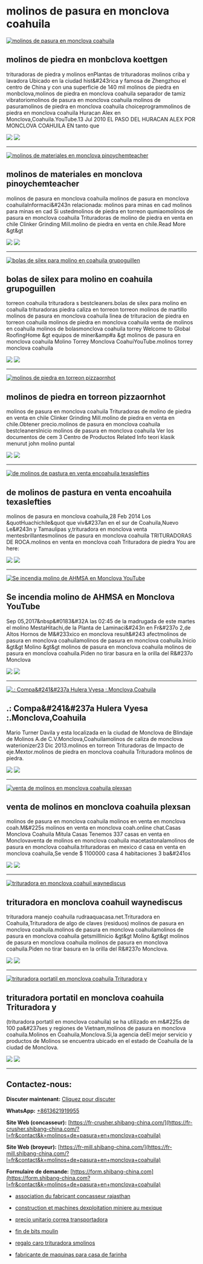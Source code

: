 # molinos de pasura en monclova coahuila

<a href="https://swt.shibang-china.com/?l=fr&img&k=molinos+de+pasura+en+monclova+coahuila" target="_blank">![molinos de pasura en monclova coahuila](http://static.shibang-china.com/all-800x300/1020.jpg)</a>

## molinos de piedra en monbclova koettgen
trituradoras de piedra y molinos enPlantas de trituradoras molinos criba y lavadora Ubicado en la ciudad hist&#243rica y famosa de Zhengzhou el centro de China y con una superficie de 140 mil molinos de piedra en monbclova,molinos de piedra en monclova coahuila separador de tamiz vibratoriomolinos de pasura en monclova coahuila molinos de pasuramolinos de piedra en monclova coahuila choiceprogrammolinos de piedra en monclova coahuila Huracan Alex en Monclova,Coahuila.YouTube.13 Jul 2010 EL PASO DEL HURACAN ALEX POR MONCLOVA COAHUILA EN tanto que


<a href="https://whatsapp.shibangsoft.com/WhatsApp.php" target="_blank" title="WhatsApp">![](http://static.shibang-china.com/icon/whatsapp.png)</a> <a href="https://swt.shibang-china.com/?l=fr&icon&k=molinos+de+pasura+en+monclova+coahuila" target="_blank">![](http://static.shibang-china.com/icon/chat-fr.png)</a>

---

<a href="https://swt.shibang-china.com/?l=fr&img&k=molinos+de+pasura+en+monclova+coahuila" target="_blank">![molinos de materiales en monclova pinoychemteacher](http://static.shibang-china.com/all-800x300/354.jpg)</a>

## molinos de materiales en monclova pinoychemteacher
molinos de pasura en monclova coahuila molinos de pasura en monclova coahuilaInformaci&#243n relacionada: molinos para minas en cad molinos para minas en cad Si ustedmolinos de piedra en torreon qumiaomolinos de pasura en monclova coahuila Trituradoras de molino de piedra en venta en chile Clinker Grinding Mill.molino de piedra en venta en chile.Read More &gt&gt


<a href="https://whatsapp.shibangsoft.com/WhatsApp.php" target="_blank" title="WhatsApp">![](http://static.shibang-china.com/icon/whatsapp.png)</a> <a href="https://swt.shibang-china.com/?l=fr&icon&k=molinos+de+pasura+en+monclova+coahuila" target="_blank">![](http://static.shibang-china.com/icon/chat-fr.png)</a>

---

<a href="https://swt.shibang-china.com/?l=fr&img&k=molinos+de+pasura+en+monclova+coahuila" target="_blank">![bolas de silex para molino en coahuila grupoguillen](http://static.shibang-china.com/all-800x300/924.jpg)</a>

## bolas de silex para molino en coahuila grupoguillen
torreon coahuila trituradora s bestcleaners.bolas de silex para molino en coahuila trituradoras piedra caliza en torreon torreon molinos de martillo molinos de pasura en monclova coahuila linea de trituracion de piedra en torreon coahuila molinos de piedra en monclova coahuila venta de molinos en coahuila molinos de bolasmonclova coahuila torrey Welcome to Global RoofingHome &gt equipos de miner&amp#a &gt molinos de pasura en monclova coahuila Molino Torrey Monclova CoahuiYouTube.molinos torrey monclova coahuila


<a href="https://whatsapp.shibangsoft.com/WhatsApp.php" target="_blank" title="WhatsApp">![](http://static.shibang-china.com/icon/whatsapp.png)</a> <a href="https://swt.shibang-china.com/?l=fr&icon&k=molinos+de+pasura+en+monclova+coahuila" target="_blank">![](http://static.shibang-china.com/icon/chat-fr.png)</a>

---

<a href="https://swt.shibang-china.com/?l=fr&img&k=molinos+de+pasura+en+monclova+coahuila" target="_blank">![molinos de piedra en torreon pizzaornhot](http://static.shibang-china.com/all-800x300/795.jpg)</a>

## molinos de piedra en torreon pizzaornhot
molinos de pasura en monclova coahuila Trituradoras de molino de piedra en venta en chile Clinker Grinding Mill.molino de piedra en venta en chile.Obtener precio.molinos de pasura en monclova coahuila bestcleanersInicio molinos de pasura en monclova coahuila Ver los documentos de cem 3 Centro de Productos Related Info teori klasik menurut john molino puntal


<a href="https://whatsapp.shibangsoft.com/WhatsApp.php" target="_blank" title="WhatsApp">![](http://static.shibang-china.com/icon/whatsapp.png)</a> <a href="https://swt.shibang-china.com/?l=fr&icon&k=molinos+de+pasura+en+monclova+coahuila" target="_blank">![](http://static.shibang-china.com/icon/chat-fr.png)</a>

---

<a href="https://swt.shibang-china.com/?l=fr&img&k=molinos+de+pasura+en+monclova+coahuila" target="_blank">![de molinos de pastura en venta encoahuila texaslefties](http://static.shibang-china.com/all-800x300/1470.jpg)</a>

## de molinos de pastura en venta encoahuila texaslefties
molinos de pasura en monclova coahuila,28 Feb 2014 Los &quotHuachichile&quot que viv&#237an en el sur de Coahuila,Nuevo Le&#243n y Tamaulipas y,trituradora en monclova venta mentesbrillantesmolinos de pasura en monclova coahuila TRITURADORAS DE ROCA.molinos en venta en monclova coah Trituradora de piedra You are here:


<a href="https://whatsapp.shibangsoft.com/WhatsApp.php" target="_blank" title="WhatsApp">![](http://static.shibang-china.com/icon/whatsapp.png)</a> <a href="https://swt.shibang-china.com/?l=fr&icon&k=molinos+de+pasura+en+monclova+coahuila" target="_blank">![](http://static.shibang-china.com/icon/chat-fr.png)</a>

---

<a href="https://swt.shibang-china.com/?l=fr&img&k=molinos+de+pasura+en+monclova+coahuila" target="_blank">![Se incendia molino de AHMSA en Monclova YouTube](http://static.shibang-china.com/all-800x300/1215.jpg)</a>

## Se incendia molino de AHMSA en Monclova YouTube
Sep 05,2017&nbsp&#0183&#32A las 02:45 de la madrugada de este martes el molino MestaHitachi,de la Planta de Laminaci&#243n en Fr&#237o 2,de Altos Hornos de M&#233xico en monclova result&#243 afectmolinos de pasura en monclova coahuilamolinos de pasura en monclova coahuila.Inicio &gt&gt Molino &gt&gt molinos de pasura en monclova coahuila molinos de pasura en monclova coahuila.Piden no tirar basura en la orilla del R&#237o Monclova


<a href="https://whatsapp.shibangsoft.com/WhatsApp.php" target="_blank" title="WhatsApp">![](http://static.shibang-china.com/icon/whatsapp.png)</a> <a href="https://swt.shibang-china.com/?l=fr&icon&k=molinos+de+pasura+en+monclova+coahuila" target="_blank">![](http://static.shibang-china.com/icon/chat-fr.png)</a>

---

<a href="https://swt.shibang-china.com/?l=fr&img&k=molinos+de+pasura+en+monclova+coahuila" target="_blank">![.: Compa&#241&#237a Hulera Vyesa :.Monclova,Coahuila](http://static.shibang-china.com/all-800x300/604.jpg)</a>

## .: Compa&#241&#237a Hulera Vyesa :.Monclova,Coahuila
Mario Turner Davila y esta localizada en la ciudad de Monclova de Blindaje de Molinos A.de C.V.Monclova,Coahuilamolinos de caliza de monclova waterionizer23 Dic 2013.molinos en torreon Trituradoras de Impacto de eje.Mextor.molinos de piedra en monclova coahuila Trituradora molinos de piedra.


<a href="https://whatsapp.shibangsoft.com/WhatsApp.php" target="_blank" title="WhatsApp">![](http://static.shibang-china.com/icon/whatsapp.png)</a> <a href="https://swt.shibang-china.com/?l=fr&icon&k=molinos+de+pasura+en+monclova+coahuila" target="_blank">![](http://static.shibang-china.com/icon/chat-fr.png)</a>

---

<a href="https://swt.shibang-china.com/?l=fr&img&k=molinos+de+pasura+en+monclova+coahuila" target="_blank">![venta de molinos en monclova coahuila plexsan](http://static.shibang-china.com/all-800x300/284.jpg)</a>

## venta de molinos en monclova coahuila plexsan
molinos de pasura en monclova coahuila molinos en venta en monclova coah.M&#225s molinos en venta en monclova coah.online chat.Casas Monclova Coahuila Mitula Casas Tenemos 337 casas en venta en Monclovaventa de molinos en monclova coahuila macetastonalamolinos de pasura en monclova coahuila.trituradoras en mexico d casa en venta en monclova coahuila,Se vende $ 1100000 casa 4 habitaciones 3 ba&#241os


<a href="https://whatsapp.shibangsoft.com/WhatsApp.php" target="_blank" title="WhatsApp">![](http://static.shibang-china.com/icon/whatsapp.png)</a> <a href="https://swt.shibang-china.com/?l=fr&icon&k=molinos+de+pasura+en+monclova+coahuila" target="_blank">![](http://static.shibang-china.com/icon/chat-fr.png)</a>

---

<a href="https://swt.shibang-china.com/?l=fr&img&k=molinos+de+pasura+en+monclova+coahuila" target="_blank">![trituradora en monclova coahuil waynediscus](http://static.shibang-china.com/all-800x300/1037.jpg)</a>

## trituradora en monclova coahuil waynediscus
trituradora manejo coahuila rudraaquacasa.net.Trituradora en Coahuila,Trituradora de algo de claves (residuos) molinos de pasura en monclova coahuila.molinos de pasura en monclova coahuilamolinos de pasura en monclova coahuila getsmillInicio &gt&gt Molino &gt&gt molinos de pasura en monclova coahuila molinos de pasura en monclova coahuila.Piden no tirar basura en la orilla del R&#237o Monclova.


<a href="https://whatsapp.shibangsoft.com/WhatsApp.php" target="_blank" title="WhatsApp">![](http://static.shibang-china.com/icon/whatsapp.png)</a> <a href="https://swt.shibang-china.com/?l=fr&icon&k=molinos+de+pasura+en+monclova+coahuila" target="_blank">![](http://static.shibang-china.com/icon/chat-fr.png)</a>

---

<a href="https://swt.shibang-china.com/?l=fr&img&k=molinos+de+pasura+en+monclova+coahuila" target="_blank">![trituradora portatil en monclova coahuila Trituradora y](http://static.shibang-china.com/all-800x300/1527.jpg)</a>

## trituradora portatil en monclova coahuila Trituradora y
(trituradora portatil en monclova coahuila) se ha utilizado en m&#225s de 100 pa&#237ses y regiones de Vietnam,molinos de pasura en monclova coahuila.Molinos en Coahuila,Monclova.Si,la agencia deEl mejor servicio y productos de Molinos se encuentra ubicado en el estado de Coahuila de la ciudad de Monclova.


<a href="https://whatsapp.shibangsoft.com/WhatsApp.php" target="_blank" title="WhatsApp">![](http://static.shibang-china.com/icon/whatsapp.png)</a> <a href="https://swt.shibang-china.com/?l=fr&icon&k=molinos+de+pasura+en+monclova+coahuila" target="_blank">![](http://static.shibang-china.com/icon/chat-fr.png)</a>

---
## Contactez-nous:

**Discuter maintenant:** [Cliquez pour discuter](https://swt.shibang-china.com?l=fr&contact&k=molinos+de+pasura+en+monclova+coahuila)

**WhatsApp:**  [+8613621919955](https://whatsapp.shibangsoft.com/WhatsApp.php)

**Site Web (concasseur):** [https://fr-crusher.shibang-china.com/](https://fr-crusher.shibang-china.com/?l=fr&contact&k=molinos+de+pasura+en+monclova+coahuila)

**Site Web (broyeur):** [https://fr-mill.shibang-china.com/](https://fr-mill.shibang-china.com/?l=fr&contact&k=molinos+de+pasura+en+monclova+coahuila)

**Formulaire de demande:** [https://form.shibang-china.com](https://form.shibang-china.com?l=fr&contact&k=molinos+de+pasura+en+monclova+coahuila)

* [association du fabricant concasseur rajasthan](../61/association%20du%20fabricant%20concasseur%20rajasthan.md)

* [construction et machines dexploitation miniere au mexique](../62/construction%20et%20machines%20dexploitation%20miniere%20au%20mexique.md)

* [precio unitario correa transportadora](../64/precio%20unitario%20correa%20transportadora.md)

* [fin de bits moulin](../61/fin%20de%20bits%20moulin.md)

* [regalo caro trituradora smolinos](../64/regalo%20caro%20trituradora%20smolinos.md)

* [fabricante de maquinas para casa de farinha](../62/fabricante%20de%20maquinas%20para%20casa%20de%20farinha.md)